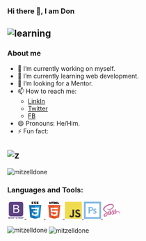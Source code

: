 ### Hi there 👋, I am Don
## ![learning](https://c.tenor.com/rf88Pwf2KcsAAAAC/css-ie.gif)

### About me
- 🔭 I’m currently working on myself.
- 🌱 I’m currently learning web development.
- 🤔 I’m looking for a Mentor.
- 📫 How to reach me: 
  - [LinkIn](https://www.linkedin.com/in/mitzelldone-majilang-v-95ab3b21b/) 
  - [Twitter](https://twitter.com/Donee96)
  - [FB](https://www.facebook.com/Mzdone96/)
- 😄 Pronouns: He/Him.
- ⚡ Fun fact:
## ![z](https://c.tenor.com/BFLvU0UB74AAAAAC/office-sentence.gif) 
<p align="left"> <img src="https://komarev.com/ghpvc/?username=mitzelldone&label=Profile%20views&color=0e75b6&style=flat" alt="mitzelldone" /> </p>


<h3 align="left">Languages and Tools:</h3>
<p align="left"> <a href="https://getbootstrap.com" target="_blank"> <img src="https://raw.githubusercontent.com/devicons/devicon/master/icons/bootstrap/bootstrap-plain-wordmark.svg" alt="bootstrap" width="40" height="40"/> </a> <a href="https://www.w3schools.com/css/" target="_blank"> <img src="https://raw.githubusercontent.com/devicons/devicon/master/icons/css3/css3-original-wordmark.svg" alt="css3" width="40" height="40"/> </a> <a href="https://www.w3.org/html/" target="_blank"> <img src="https://raw.githubusercontent.com/devicons/devicon/master/icons/html5/html5-original-wordmark.svg" alt="html5" width="40" height="40"/> </a> <a href="https://developer.mozilla.org/en-US/docs/Web/JavaScript" target="_blank"> <img src="https://raw.githubusercontent.com/devicons/devicon/master/icons/javascript/javascript-original.svg" alt="javascript" width="40" height="40"/> </a>  <a href="https://www.photoshop.com/en" target="_blank"> <img src="https://raw.githubusercontent.com/devicons/devicon/master/icons/photoshop/photoshop-line.svg" alt="photoshop" width="40" height="40"/> </a> <a href="https://sass-lang.com" target="_blank"> <img src="https://raw.githubusercontent.com/devicons/devicon/master/icons/sass/sass-original.svg" alt="sass" width="40" height="40"/> </a> </p>

<p><img align="left" src="https://github-readme-stats.vercel.app/api/top-langs?username=mitzelldone&theme=bear&show_icons=true&locale=en&layout=compact" alt="mitzelldone" /></p>

<p>&nbsp;<img align="center" src="https://github-readme-stats.vercel.app/api?username=mitzelldone&theme=bear&show_icons=true&locale=en" alt="mitzelldone" /></p>
